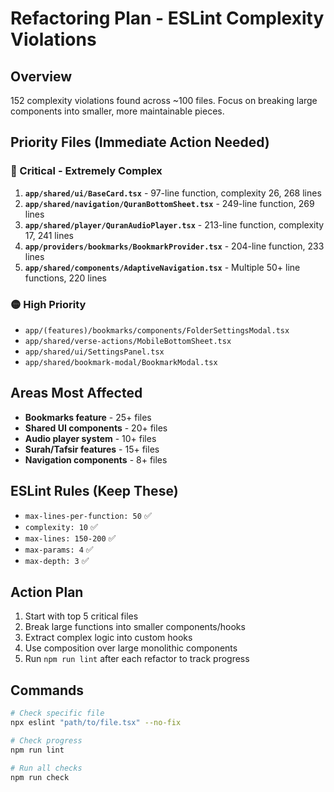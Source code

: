 # Refactoring Plan - ESLint Complexity Violations

## Overview

152 complexity violations found across ~100 files. Focus on breaking large components into smaller, more maintainable pieces.

## Priority Files (Immediate Action Needed)

### 🔴 Critical - Extremely Complex

1. **`app/shared/ui/BaseCard.tsx`** - 97-line function, complexity 26, 268 lines
2. **`app/shared/navigation/QuranBottomSheet.tsx`** - 249-line function, 269 lines
3. **`app/shared/player/QuranAudioPlayer.tsx`** - 213-line function, complexity 17, 241 lines
4. **`app/providers/bookmarks/BookmarkProvider.tsx`** - 204-line function, 233 lines
5. **`app/shared/components/AdaptiveNavigation.tsx`** - Multiple 50+ line functions, 220 lines

### 🟡 High Priority

- `app/(features)/bookmarks/components/FolderSettingsModal.tsx`
- `app/shared/verse-actions/MobileBottomSheet.tsx`
- `app/shared/ui/SettingsPanel.tsx`
- `app/shared/bookmark-modal/BookmarkModal.tsx`

## Areas Most Affected

- **Bookmarks feature** - 25+ files
- **Shared UI components** - 20+ files
- **Audio player system** - 10+ files
- **Surah/Tafsir features** - 15+ files
- **Navigation components** - 8+ files

## ESLint Rules (Keep These)

- `max-lines-per-function: 50` ✅
- `complexity: 10` ✅
- `max-lines: 150-200` ✅
- `max-params: 4` ✅
- `max-depth: 3` ✅

## Action Plan

1. Start with top 5 critical files
2. Break large functions into smaller components/hooks
3. Extract complex logic into custom hooks
4. Use composition over large monolithic components
5. Run `npm run lint` after each refactor to track progress

## Commands

```bash
# Check specific file
npx eslint "path/to/file.tsx" --no-fix

# Check progress
npm run lint

# Run all checks
npm run check
```
